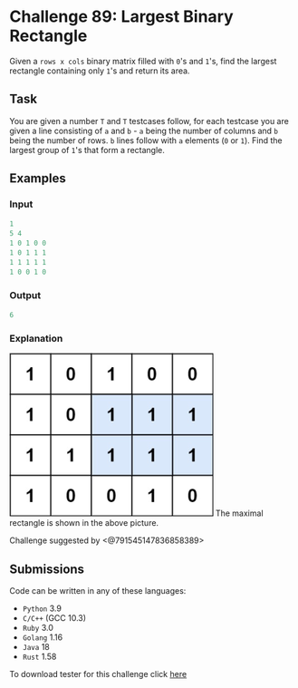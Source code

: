 # Challenge 89: Largest Binary Rectangle

Given a `rows x cols` binary matrix filled with `0`'s and `1`'s, find the largest rectangle containing only `1`'s and return its area.

## Task

You are given a number `T` and `T` testcases follow, for each testcase you are given a line consisting of `a` and `b` - `a` being the number of columns and `b` being the number of rows. `b` lines follow with `a` elements (`0` or `1`). Find the largest group of `1`'s that form a rectangle.

## Examples

### Input

```rs
1
5 4
1 0 1 0 0
1 0 1 1 1
1 1 1 1 1
1 0 0 1 0
```

### Output

```rs
6
```

### Explanation

![Explanation](2022-01-17-19-39-34.png)
The maximal rectangle is shown in the above picture.

Challenge suggested by <@791545147836858389>

## Submissions

Code can be written in any of these languages:

- `Python` 3.9
- `C/C++` (GCC 10.3)
- `Ruby` 3.0
- `Golang` 1.16
- `Java` 18
- `Rust` 1.58

To download tester for this challenge click [here](https://downgit.github.io/#/home?url=https://github.com/Pomroka/TWT_Challenges_Tester/tree/main/Challenge_89)
